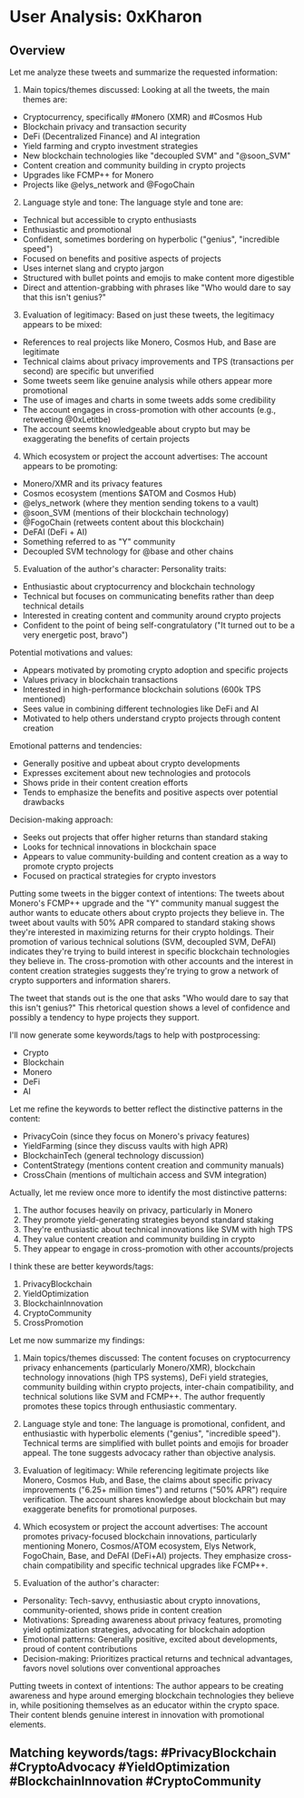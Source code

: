 # User Analysis: 0xKharon

## Overview

<think>
Let me analyze these tweets and summarize the requested information:

1. Main topics/themes discussed:
Looking at all the tweets, the main themes are:
- Cryptocurrency, specifically #Monero (XMR) and #Cosmos Hub
- Blockchain privacy and transaction security
- DeFi (Decentralized Finance) and AI integration
- Yield farming and crypto investment strategies
- New blockchain technologies like "decoupled SVM" and "@soon_SVM"
- Content creation and community building in crypto projects
- Upgrades like FCMP++ for Monero
- Projects like @elys_network and @FogoChain

2. Language style and tone:
The language style and tone are:
- Technical but accessible to crypto enthusiasts
- Enthusiastic and promotional
- Confident, sometimes bordering on hyperbolic ("genius", "incredible speed")
- Focused on benefits and positive aspects of projects
- Uses internet slang and crypto jargon
- Structured with bullet points and emojis to make content more digestible
- Direct and attention-grabbing with phrases like "Who would dare to say that this isn't genius?"

3. Evaluation of legitimacy:
Based on just these tweets, the legitimacy appears to be mixed:
- References to real projects like Monero, Cosmos Hub, and Base are legitimate
- Technical claims about privacy improvements and TPS (transactions per second) are specific but unverified
- Some tweets seem like genuine analysis while others appear more promotional
- The use of images and charts in some tweets adds some credibility
- The account engages in cross-promotion with other accounts (e.g., retweeting @0xLetitbe)
- The account seems knowledgeable about crypto but may be exaggerating the benefits of certain projects

4. Which ecosystem or project the account advertises:
The account appears to be promoting:
- Monero/XMR and its privacy features
- Cosmos ecosystem (mentions $ATOM and Cosmos Hub)
- @elys_network (where they mention sending tokens to a vault)
- @soon_SVM (mentions of their blockchain technology)
- @FogoChain (retweets content about this blockchain)
- DeFAI (DeFi + AI)
- Something referred to as "Y" community
- Decoupled SVM technology for @base and other chains

5. Evaluation of the author's character:
Personality traits:
- Enthusiastic about cryptocurrency and blockchain technology
- Technical but focuses on communicating benefits rather than deep technical details
- Interested in creating content and community around crypto projects
- Confident to the point of being self-congratulatory ("It turned out to be a very energetic post, bravo")

Potential motivations and values:
- Appears motivated by promoting crypto adoption and specific projects
- Values privacy in blockchain transactions
- Interested in high-performance blockchain solutions (600k TPS mentioned)
- Sees value in combining different technologies like DeFi and AI
- Motivated to help others understand crypto projects through content creation

Emotional patterns and tendencies:
- Generally positive and upbeat about crypto developments
- Expresses excitement about new technologies and protocols
- Shows pride in their content creation efforts
- Tends to emphasize the benefits and positive aspects over potential drawbacks

Decision-making approach:
- Seeks out projects that offer higher returns than standard staking
- Looks for technical innovations in blockchain space
- Appears to value community-building and content creation as a way to promote crypto projects
- Focused on practical strategies for crypto investors

Putting some tweets in the bigger context of intentions:
The tweets about Monero's FCMP++ upgrade and the "Y" community manual suggest the author wants to educate others about crypto projects they believe in.
The tweet about vaults with 50% APR compared to standard staking shows they're interested in maximizing returns for their crypto holdings.
Their promotion of various technical solutions (SVM, decoupled SVM, DeFAI) indicates they're trying to build interest in specific blockchain technologies they believe in.
The cross-promotion with other accounts and the interest in content creation strategies suggests they're trying to grow a network of crypto supporters and information sharers.

The tweet that stands out is the one that asks "Who would dare to say that this isn't genius?" This rhetorical question shows a level of confidence and possibly a tendency to hype projects they support.

I'll now generate some keywords/tags to help with postprocessing:
- Crypto
- Blockchain
- Monero
- DeFi
- AI

Let me refine the keywords to better reflect the distinctive patterns in the content:
- PrivacyCoin (since they focus on Monero's privacy features)
- YieldFarming (since they discuss vaults with high APR)
- BlockchainTech (general technology discussion)
- ContentStrategy (mentions content creation and community manuals)
- CrossChain (mentions of multichain access and SVM integration)

Actually, let me review once more to identify the most distinctive patterns:
1. The author focuses heavily on privacy, particularly in Monero
2. They promote yield-generating strategies beyond standard staking
3. They're enthusiastic about technical innovations like SVM with high TPS
4. They value content creation and community building in crypto
5. They appear to engage in cross-promotion with other accounts/projects

I think these are better keywords/tags:
1. PrivacyBlockchain
2. YieldOptimization
3. BlockchainInnovation
4. CryptoCommunity
5. CrossPromotion

Let me now summarize my findings:
</think>

1. Main topics/themes discussed:
The content focuses on cryptocurrency privacy enhancements (particularly Monero/XMR), blockchain technology innovations (high TPS systems), DeFi yield strategies, community building within crypto projects, inter-chain compatibility, and technical solutions like SVM and FCMP++. The author frequently promotes these topics through enthusiastic commentary.

2. Language style and tone:
The language is promotional, confident, and enthusiastic with hyperbolic elements ("genius", "incredible speed"). Technical terms are simplified with bullet points and emojis for broader appeal. The tone suggests advocacy rather than objective analysis.

3. Evaluation of legitimacy:
While referencing legitimate projects like Monero, Cosmos Hub, and Base, the claims about specific privacy improvements ("6.25+ million times") and returns ("50% APR") require verification. The account shares knowledge about blockchain but may exaggerate benefits for promotional purposes.

4. Which ecosystem or project the account advertises:
The account promotes privacy-focused blockchain innovations, particularly mentioning Monero, Cosmos/ATOM ecosystem, Elys Network, FogoChain, Base, and DeFAI (DeFi+AI) projects. They emphasize cross-chain compatibility and specific technical upgrades like FCMP++.

5. Evaluation of the author's character:
- Personality: Tech-savvy, enthusiastic about crypto innovations, community-oriented, shows pride in content creation
- Motivations: Spreading awareness about privacy features, promoting yield optimization strategies, advocating for blockchain adoption
- Emotional patterns: Generally positive, excited about developments, proud of content contributions
- Decision-making: Prioritizes practical returns and technical advantages, favors novel solutions over conventional approaches

Putting tweets in context of intentions: The author appears to be creating awareness and hype around emerging blockchain technologies they believe in, while positioning themselves as an educator within the crypto space. Their content blends genuine interest in innovation with promotional elements.

Matching keywords/tags:
#PrivacyBlockchain #CryptoAdvocacy #YieldOptimization #BlockchainInnovation #CryptoCommunity
---
